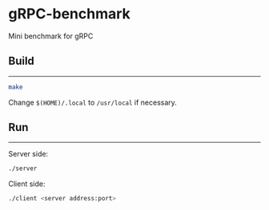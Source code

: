 # gRPC-benchmark
Mini benchmark for gRPC

## Build
----------------
```bash
make
```
Change `$(HOME)/.local` to `/usr/local` if necessary.

## Run
-------------
Server side:

```bash
./server
```

Client side:

```bash
./client <server address:port>
```
